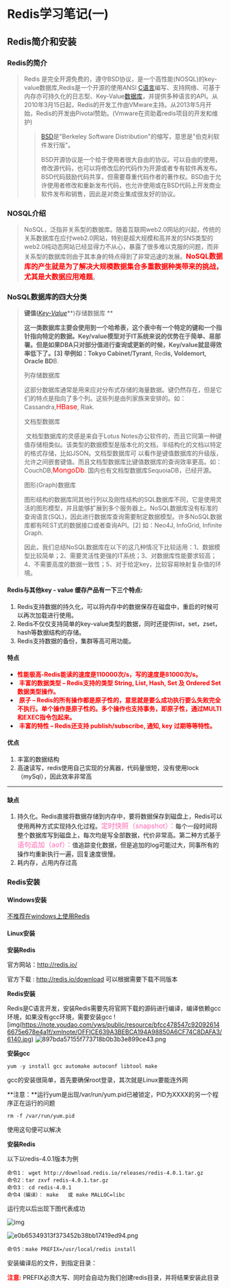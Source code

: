 # Redis学习笔记(一)

## Redis简介和安装

###  Redis的简介

>  Redis 是完全开源免费的，遵守BSD协议，是一个高性能(NOSQL)的key-value数据库,Redis是一个开源的使用ANSI [C语言](https://baike.baidu.com/item/C语言)编写、支持网络、可基于内存亦可持久化的日志型、Key-Value[数据库](https://baike.baidu.com/item/数据库)，并提供多种语言的API。从2010年3月15日起，Redis的开发工作由VMware主持。从2013年5月开始，Redis的开发由Pivotal赞助。(Vmware在资助着redis项目的开发和维护) 
>
> > [BSD](https://baike.baidu.com/item/BSD)是"Berkeley Software Distribution"的缩写，意思是"伯克利软件发行版"。
> >
> > BSD开源协议是一个给于使用者很大自由的协议。可以自由的使用，修改源代码，也可以将修改后的代码作为开源或者专有软件再发布。BSD代码鼓励代码共享，但需要尊重代码作者的著作权。BSD由于允许使用者修改和重新发布代码，也允许使用或在BSD代码上开发商业软件发布和销售，因此是对商业集成很友好的协议。

### NOSQL介绍

> NoSQL，泛指非关系型的数据库。随着互联网web2.0网站的兴起，传统的关系数据库在应付web2.0网站，特别是超大规模和高并发的SNS类型的web2.0纯动态网站已经显得力不从心，暴露了很多难以克服的问题，而非关系型的数据库则由于其本身的特点得到了非常迅速的发展。**<font color=red size=3>NoSQL数据库的产生就是为了解决大规模数据集合多重数据种类带来的挑战，尤其是大数据应用难题</font>**。  

### NoSQL数据库的四大分类

> **键值(**[*Key-Value*](https://baike.baidu.com/item/Key-Value)**)存储数据库         **
>
> **这一类数据库主要会使用到一个哈希表，这个表中有一个特定的键和一个指针指向特定的数据。Key/value模型对于IT系统来说的优势在于简单、易部署。但是如果DBA只对部分值进行查询或更新的时候，Key/value就显得效率低下了。[3]  举例如：Tokyo Cabinet/Tyrant**, Red**is, Voldemort, Oracle BD**B. 
>
> 列存储数据库
>
> ​      这部分数据库通常是用来应对分布式存储的海量数据。键仍然存在，但是它们的特点是指向了多个列。这些列是由列家族来安排的。如：Cassandra,<font color=red size=3>HBase</font>, Riak. 
>
> 文档型数据库
>
> ​       文档型数据库的灵感是来自于Lotus Notes办公软件的，而且它同第一种键值存储相类似。该类型的数据模型是版本化的文档，半结构化的文档以特定的格式存储，比如JSON。文档型数据库可 以看作是键值数据库的升级版，允许之间嵌套键值。而且文档型数据库比键值数据库的查询效率更高。如：CouchDB,<font color=red size=3>MongoDb</font>. 国内也有文档型数据库SequoiaDB，已经开源。 
>
> 图形(Graph)数据库
>
> ​        图形结构的数据库同其他行列以及刚性结构的SQL数据库不同，它是使用灵活的图形模型，并且能够扩展到多个服务器上。NoSQL数据库没有标准的查询语言(SQL)，因此进行数据库查询需要制定数据模型。许多NoSQL数据库都有REST式的数据接口或者查询API。[2]  如：Neo4J, InfoGrid, Infinite Graph.
>
> ​       因此，我们总结NoSQL数据库在以下的这几种情况下比较适用：1、数据模型比较简单；2、需要灵活性更强的IT系统；3、对数据库性能要求较高；4、不需要高度的数据一致性；5、对于给定key，比较容易映射复杂值的环境。 

#### Redis与其他key - value 缓存产品有一下三个特点:

1.  Redis支持数据的持久化，可以将内存中的数据保存在磁盘中，重启的时候可以再次加载进行使用。 
2.  Redis不仅仅支持简单的key-value类型的数据，同时还提供list，set，zset，hash等数据结构的存储。 
3.  Redis支持数据的备份，集群等高可用功能。 

#### 特点

- **<font color=red>性能极高-Redis能读的速度是110000次/s，写的速度是81000次/s。</font>**
- <font color=red> **丰富的数据类型 – Redis支持的类型 String, List, Hash, Set 及 Ordered Set 数据类型操作。** </font>
- <font color=red> **原子 – Redis的所有操作都是原子性的，意思就是要么成功执行要么失败完全不执行。单个操作是原子性的。多个操作也支持事务，即原子性，通过MULTI和EXEC指令包起来。** </font>
- <font color=red> **丰富的特性 – Redis还支持 publish/subscribe, 通知, key 过期等等特性。** </font>

 #### 优点
1. 丰富的数据结构
2. 高速读写，redis使用自己实现的分离器，代码量很短，没有使用lock（mySql），因此效率非常高
---
#### 缺点
1. 持久化。Redis直接将数据存储到内存中，要将数据保存到磁盘上，Redis可以使用两种方式实现持久化过程。<font color=hotpink size=3>定时快照（snapshot）：</font>每个一段时间将整个数据库写到磁盘上，每次均是写全部数据，代价非常高。第二种方式基于<font color=hotpink size=3>语句追加（aof）：</font>值追踪变化数据，但是追加的log可能过大，同事所有的操作均重新执行一遍，回复速度很慢。
2. 耗内存，占用内存过高

### Redis安装

#### Windows安装

<u>不推荐在windows上使用Redis</u>

#### Linux安装

**安装Redis**

官方网站：http://redis.io/

官方下载 : http://redis.io/download 可以根据需要下载不同版本

**Redis安装**

Redis是C语言开发，安装Redis需要先将官网下载的源码进行编译，编译依赖gcc环境，如果没有gcc环境，需要安装gcc 
![img(https://note.youdao.com/yws/public/resource/bfcc478547c920926146675e678e4a1f/xmlnote/OFFICE639A3BEBCA194A98850A6CF74C8DAFA3/6140.jpg) 
![897bda57155f773718b0b3b3e899ce43.png](en-resource://database/537:1)


**安装gcc**

~~~java
yum -y install gcc automake autoconf libtool make
~~~

 gcc的安装很简单，首先要确保root登录，其次就是Linux要能连外网 

**注意：**运行yum是出现/var/run/yum.pid已被锁定，PID为XXXX的另一个程序正在运行的问题

~~~Linux
rm -f /var/run/yum.pid
~~~~

使用这句便可以解决

**安装Redis**

以下以redis-4.0.1版本为例

~~~
命令1： wget http://download.redis.io/releases/redis-4.0.1.tar.gz
命令2：tar zxvf redis-4.0.1.tar.gz
命令3： cd redis-4.0.1
命令4（编译）： make   或 make MALLOC=libc  
~~~

运行完以后出现下图代表成功

 ![img](https://note.youdao.com/yws/public/resource/bfcc478547c920926146675e678e4a1f/xmlnote/OFFICEFF162BC606A84C428CA958BBEB31E245/6141) 
 
![e0b65349313f373452b38bb17419ed94.png](en-resource://database/538:1)


~~~linux
命令5：make PREFIX=/usr/local/redis install
~~~

安装编译后的文件，到指定目录：

**<font color=red>注意:</font>** PREFIX必须大写、同时会自动为我们创建redis目录，并将结果安装此目录 